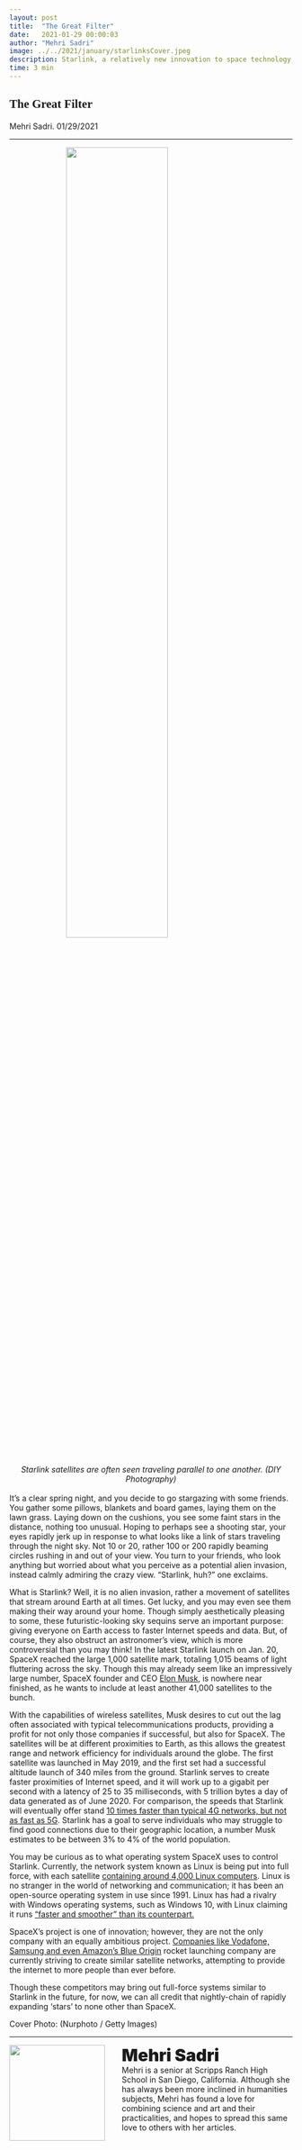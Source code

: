 ```yaml
---
layout: post
title:  "The Great Filter"
date:   2021-01-29 00:00:03
author: "Mehri Sadri"
image: ../../2021/january/starlinksCover.jpeg
description: Starlink, a relatively new innovation to space technology, is a satellite constellation with an end goal to provide accessible internet connection to individuals across the world. Though the number of launched parts recently reached 1,000, this is only the beginning for SpaceX, which has goals to provide thousands of more within the next few years.
time: 3 min
---
```

<h2 style="font-family: Ergonomique Bold">The Great Filter</h2>
Mehri Sadri. 01/29/2021
<hr>


<img src="{{ site.baseurl }}/images/blogs/2021/january/starlinksOne.jpeg" width="60%" style="display: block; margin: 0 auto"/>  
<center><i>Starlink satellites are often seen traveling parallel to one another.
(DIY Photography)
</i></center>
<br>
It’s a clear spring night, and you decide to go stargazing with some friends. You gather some pillows, blankets and board games, laying them on the lawn grass. Laying down on the cushions, you see some faint stars in the distance, nothing too unusual. Hoping to perhaps see a shooting star, your eyes rapidly jerk up in response to what looks like a link of stars traveling through the night sky. Not 10 or 20, rather 100 or 200 rapidly beaming circles rushing in and out of your view. You turn to your friends, who look anything but worried about what you perceive as a potential alien invasion, instead calmly admiring the crazy view. “Starlink, huh?” one exclaims.

What is Starlink? Well, it is no alien invasion, rather a movement of satellites that stream around Earth at all times. Get lucky, and you may even see them making their way around your home. Though simply aesthetically pleasing to some, these futuristic-looking sky sequins serve an important purpose: giving everyone on Earth access to faster Internet speeds and data. But, of course, they also obstruct an astronomer’s view, which is more controversial than you may think! In the latest Starlink launch on Jan. 20, SpaceX reached the large 1,000 satellite mark, totaling 1,015 beams of light fluttering across the sky. Though this may already seem like an impressively large number, SpaceX founder and CEO <a href="https://www.businessinsider.com/how-elon-musk-42000-starlink-satellites-earth-effects-stars-2020-10" target="_blank">Elon Musk</a>, is nowhere near finished, as he wants to include at least another 41,000 satellites to the bunch.

With the capabilities of wireless satellites, Musk desires to cut out the lag often associated with typical telecommunications products, providing a profit for not only those companies if successful, but also for SpaceX. The satellites will be at different proximities to Earth, as this allows the greatest range and network efficiency for individuals around the globe. The first satellite was launched in May 2019, and the first set had a successful altitude launch of 340 miles from the ground. Starlink serves to create faster proximities of Internet speed, and it will work up to a gigabit per second with a latency of 25 to 35 milliseconds, with 5 trillion bytes a day of data generated as of June 2020. For comparison, the speeds that Starlink will eventually offer stand <a href="https://medium.com/@ankushborkar/starlink-vs-5g-f69b1dcdd8ab" target="_blank">10 times faster than typical 4G networks, but not as fast as 5G</a>. Starlink has a goal to serve individuals who may struggle to find good connections due to their geographic location, a number Musk estimates to be between 3% to 4% of the world population.

You may be curious as to what operating system SpaceX uses to control Starlink. Currently, the network system known as Linux is being put into full force, with each satellite <a href="https://www.yahoo.com/entertainment/5-trillion-bytes-day-spacex-232141318.html" target="_blank">containing around 4,000 Linux computers</a>. Linux is no stranger in the world of networking and communication; it has been an open-source operating system in use since 1991. Linux has had a rivalry with Windows operating systems, such as Windows 10, with Linux claiming it runs <a href="https://www.softwaretestinghelp.com/linux-vs-windows/" target="_blank">“faster and smoother” than its counterpart.</a>

SpaceX’s project is one of innovation; however, they are not the only company with an equally ambitious project. <a href="https://medium.com/@ankushborkar/starlink-vs-5g-f69b1dcdd8ab" target="_blank">Companies like Vodafone, Samsung and even Amazon’s Blue Origin</a> rocket launching company are currently striving to create similar satellite networks, attempting to provide the internet to more people than ever before.

Though these competitors may bring out full-force systems similar to Starlink in the future, for now, we can all credit that nightly-chain of rapidly expanding ‘stars’ to none other than SpaceX.

Cover Photo: (Nurphoto / Getty Images)
<hr>
<img src="{{ site.baseurl }}/images/writingTeam/Mehri_Sadri.JPG" width="170" style="float: left; margin-right: 30px; margin-bottom: 20px;"/>
<div style="margin-bottom: 5%;">
<span style="font-size: 30px; font-weight: 900;">Mehri Sadri</span>
<br>Mehri is a senior at Scripps Ranch High School in San Diego, California. Although she has always been more inclined in humanities subjects, Mehri has found a love for combining science and art and their practicalities, and hopes to spread this same love to others with her articles.
</div>
